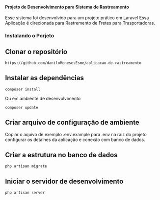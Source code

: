 #### Projeto de Desenvolvimento para Sistema de Rastreamento

Esse sistema foi desenvolvido para um projeto prático em Laravel
Essa Aplicação é direcionada para Rastremento de Fretes para Trasportadoras.

### Instalando o Porjeto

## Clonar o repositório

```
https://github.com/daniloMenesesEsme/aplicacao-de-rastreamento
```
## Instalar as dependências

```
composer install
```
Ou em ambiente de desenvolvimento

```
composer update
```

## Criar arquivo de configuração de ambiente

Copiar o aquivo de exemplo .env.example para .env na raiz do projeto configurar os detalhes da aplicação e conexão com banco de dados.

## Criar a estrutura no banco de dados

```
php artisan migrate
```
## Iniciar o servidor de desenvolvimento

```
php artisan server
```
